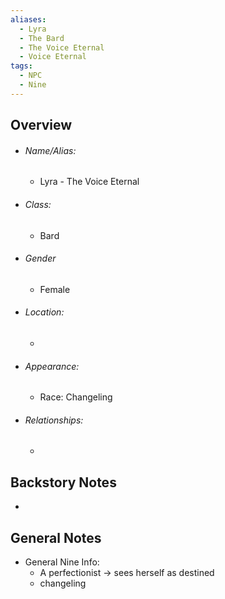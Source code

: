 ```yaml
---
aliases:
  - Lyra
  - The Bard
  - The Voice Eternal
  - Voice Eternal
tags:
  - NPC
  - Nine
---
```

## Overview
- ###### Name/Alias:  
	- Lyra - The Voice Eternal
- ###### Class: 
	- Bard
- ###### Gender 
	- Female
- ###### Location: 
	- 
- ###### Appearance:
	- Race: Changeling
- ###### Relationships: 
	- 



## Backstory Notes

- 




## General Notes

- General Nine Info:
	- A perfectionist -> sees herself as destined
	- changeling 
